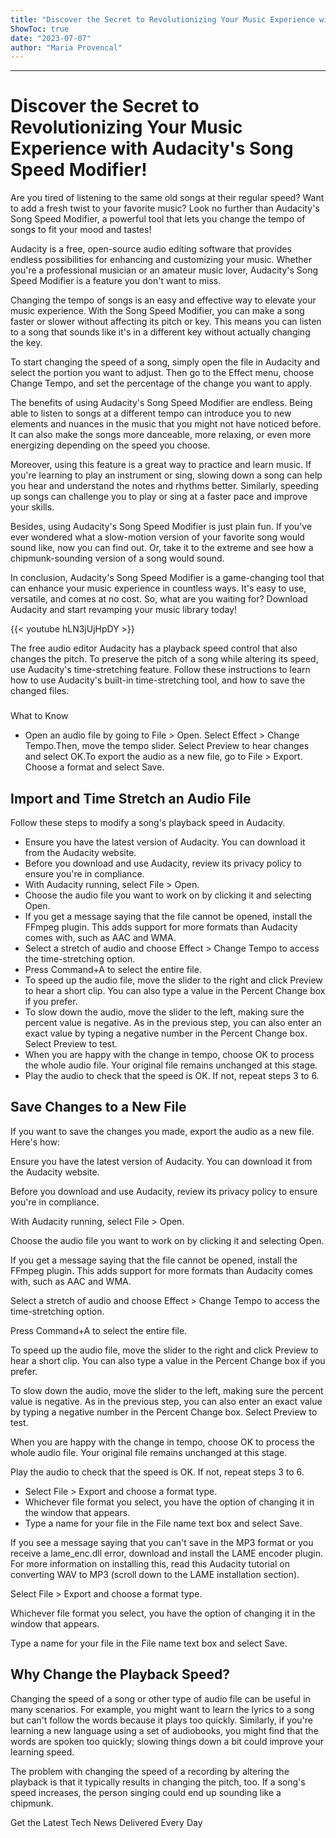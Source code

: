 ```yaml
---
title: "Discover the Secret to Revolutionizing Your Music Experience with Audacity's Song Speed Modifier!"
ShowToc: true 
date: "2023-07-07"
author: "Maria Provencal"
---
```

*****
# Discover the Secret to Revolutionizing Your Music Experience with Audacity's Song Speed Modifier!

Are you tired of listening to the same old songs at their regular speed? Want to add a fresh twist to your favorite music? Look no further than Audacity's Song Speed Modifier, a powerful tool that lets you change the tempo of songs to fit your mood and tastes!

Audacity is a free, open-source audio editing software that provides endless possibilities for enhancing and customizing your music. Whether you're a professional musician or an amateur music lover, Audacity's Song Speed Modifier is a feature you don't want to miss.

Changing the tempo of songs is an easy and effective way to elevate your music experience. With the Song Speed Modifier, you can make a song faster or slower without affecting its pitch or key. This means you can listen to a song that sounds like it's in a different key without actually changing the key.

To start changing the speed of a song, simply open the file in Audacity and select the portion you want to adjust. Then go to the Effect menu, choose Change Tempo, and set the percentage of the change you want to apply.

The benefits of using Audacity's Song Speed Modifier are endless. Being able to listen to songs at a different tempo can introduce you to new elements and nuances in the music that you might not have noticed before. It can also make the songs more danceable, more relaxing, or even more energizing depending on the speed you choose.

Moreover, using this feature is a great way to practice and learn music. If you're learning to play an instrument or sing, slowing down a song can help you hear and understand the notes and rhythms better. Similarly, speeding up songs can challenge you to play or sing at a faster pace and improve your skills.

Besides, using Audacity's Song Speed Modifier is just plain fun. If you've ever wondered what a slow-motion version of your favorite song would sound like, now you can find out. Or, take it to the extreme and see how a chipmunk-sounding version of a song would sound.

In conclusion, Audacity's Song Speed Modifier is a game-changing tool that can enhance your music experience in countless ways. It's easy to use, versatile, and comes at no cost. So, what are you waiting for? Download Audacity and start revamping your music library today!

{{< youtube hLN3jUjHpDY >}} 




The free audio editor Audacity has a playback speed control that also changes the pitch. To preserve the pitch of a song while altering its speed, use Audacity's time-stretching feature. Follow these instructions to learn how to use Audacity's built-in time-stretching tool, and how to save the changed files.

 
### 
What to Know
 
- Open an audio file by going to File > Open. Select Effect > Change Tempo.Then, move the tempo slider. Select Preview to hear changes and select OK.To export the audio as a new file, go to File > Export. Choose a format and select Save.

 
##   Import and Time Stretch an Audio File  
 

Follow these steps to modify a song's playback speed in Audacity.

 
- Ensure you have the latest version of Audacity. You can download it from the Audacity website.
 - Before you download and use Audacity, review its privacy policy to ensure you're in compliance.
 - With Audacity running, select File > Open.
 - Choose the audio file you want to work on by clicking it and selecting Open.
 - If you get a message saying that the file cannot be opened, install the FFmpeg plugin. This adds support for more formats than Audacity comes with, such as AAC and WMA.
 - Select a stretch of audio and choose Effect > Change Tempo to access the time-stretching option.
 - Press Command+A to select the entire file.
 - To speed up the audio file, move the slider to the right and click Preview to hear a short clip. You can also type a value in the Percent Change box if you prefer.
 - To slow down the audio, move the slider to the left, making sure the percent value is negative. As in the previous step, you can also enter an exact value by typing a negative number in the Percent Change box. Select Preview to test.
 - When you are happy with the change in tempo, choose OK to process the whole audio file. Your original file remains unchanged at this stage.
 - Play the audio to check that the speed is OK. If not, repeat steps 3 to 6.

 
##   Save Changes to a New File  
 

If you want to save the changes you made, export the audio as a new file. Here's how:

 

Ensure you have the latest version of Audacity. You can download it from the Audacity website.

 
Before you download and use Audacity, review its privacy policy to ensure you're in compliance.
 

With Audacity running, select File > Open.

 

Choose the audio file you want to work on by clicking it and selecting Open.

 
If you get a message saying that the file cannot be opened, install the FFmpeg plugin. This adds support for more formats than Audacity comes with, such as AAC and WMA.
 

Select a stretch of audio and choose Effect > Change Tempo to access the time-stretching option.

 
Press Command+A to select the entire file.
 

To speed up the audio file, move the slider to the right and click Preview to hear a short clip. You can also type a value in the Percent Change box if you prefer.

 

To slow down the audio, move the slider to the left, making sure the percent value is negative. As in the previous step, you can also enter an exact value by typing a negative number in the Percent Change box. Select Preview to test.

 

When you are happy with the change in tempo, choose OK to process the whole audio file. Your original file remains unchanged at this stage.

 

Play the audio to check that the speed is OK. If not, repeat steps 3 to 6.

 
- Select File > Export and choose a format type.
 - Whichever file format you select, you have the option of changing it in the window that appears.
 - Type a name for your file in the File name text box and select Save.

 

If you see a message saying that you can't save in the MP3 format or you receive a lame_enc.dll error, download and install the LAME encoder plugin. For more information on installing this, read this Audacity tutorial on converting WAV to MP3 (scroll down to the LAME installation section).

 

Select File > Export and choose a format type.

 
Whichever file format you select, you have the option of changing it in the window that appears.
 

Type a name for your file in the File name text box and select Save.

 
##   Why Change the Playback Speed?  
 

Changing the speed of a song or other type of audio file can be useful in many scenarios. For example, you might want to learn the lyrics to a song but can't follow the words because it plays too quickly. Similarly, if you're learning a new language using a set of audiobooks, you might find that the words are spoken too quickly; slowing things down a bit could improve your learning speed.

 

The problem with changing the speed of a recording by altering the playback is that it typically results in changing the pitch, too. If a song's speed increases, the person singing could end up sounding like a chipmunk.

 

Get the Latest Tech News Delivered Every Day





